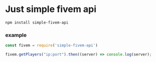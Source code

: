 # Just simple fivem api

`npm install simple-fivem-api`

### example
```js
const fivem = require('simple-fivem-api')

fivem.getPlayers("ip:port").then((server) => console.log(server);
```
